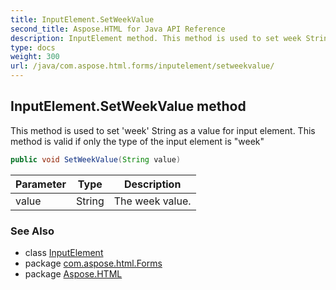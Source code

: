 ```yaml
---
title: InputElement.SetWeekValue
second_title: Aspose.HTML for Java API Reference
description: InputElement method. This method is used to set week String as a value for input element. This method is valid if only the type of the input element is week
type: docs
weight: 300
url: /java/com.aspose.html.forms/inputelement/setweekvalue/
---
```

## InputElement.SetWeekValue method

This method is used to set 'week' String as a value for input element. This method is valid if only the type of the input element is "week"

```java
public void SetWeekValue(String value)
```

| Parameter | Type | Description |
| --- | --- | --- |
| value | String | The week value. |

### See Also

* class [InputElement](../)
* package [com.aspose.html.Forms](../../inputelement/)
* package [Aspose.HTML](../../../)
